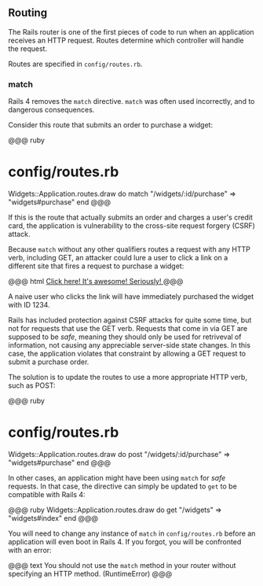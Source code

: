 ## Routing

The Rails router is one of the first pieces of code to run when an application
receives an HTTP request. Routes determine which controller will handle the
request.

Routes are specified in `config/routes.rb`.

### match

Rails 4 removes the `match` directive. `match` was often used incorrectly,
and to dangerous consequences.

Consider this route that submits an order to purchase a widget:

@@@ ruby
# config/routes.rb
Widgets::Application.routes.draw do
  match "/widgets/:id/purchase" => "widgets#purchase"
end
@@@

If this is the route that actually submits an order and charges a user's
credit card, the application is vulnerability to the cross-site request
forgery (CSRF) attack.

Because `match` without any other qualifiers routes a request with any HTTP
verb, including GET, an attacker could lure a user to click a link on a
different site that fires a request to purchase a widget:

@@@ html
<a href="http://example.com/widgets/1234/purchase">
  Click here! It's awesome! Seriously!
</a>
@@@

A naive user who clicks the link will have immediately purchased the widget
with ID 1234.

Rails has included protection against CSRF attacks for quite some time, but not
for requests that use the GET verb. Requests that come in via GET are supposed
to be *safe*, meaning they should only be used for retriveval of information,
not causing any appreciable server-side state changes. In this case, the
application violates that constraint by allowing a GET request to submit a
purchase order.

The solution is to update the routes to use a more appropriate HTTP verb, such
as POST:

@@@ ruby
# config/routes.rb
Widgets::Application.routes.draw do
  post "/widgets/:id/purchase" => "widgets#purchase"
end
@@@

In other cases, an application might have been using `match` for *safe*
requests. In that case, the directive can simply be updated to `get` to be
compatible with Rails 4:

@@@ ruby
Widgets::Application.routes.draw do
  get "/widgets" => "widgets#index"
end
@@@

You will need to change any instance of `match` in `config/routes.rb` before
an application will even boot in Rails 4. If you forgot, you will be confronted
with an error:

@@@ text
You should not use the `match` method in your router without specifying an HTTP
method. (RuntimeError)
@@@
